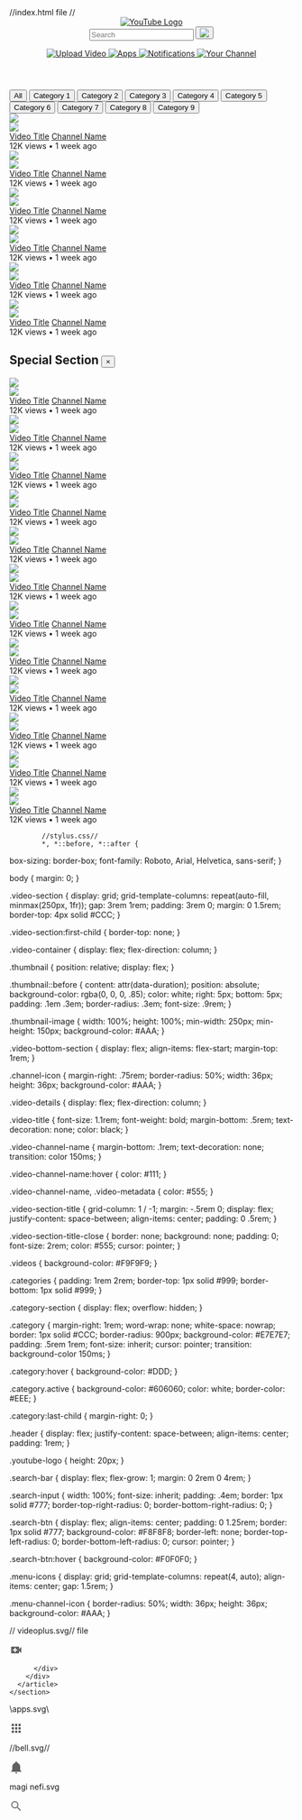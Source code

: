 <!DOCTYPE html>  //index.html file // 
<html lang="en">
<head>
  <meta charset="UTF-8">
  <meta name="viewport" content="width=device-width, initial-scale=1.0">
  <meta http-equiv="X-UA-Compatible" content="ie=edge">
  <link rel="stylesheet" href="styles.css">
  <link href="https://fonts.googleapis.com/css2?family=Roboto:wght@400;700&display=swap" rel="stylesheet">
  <title>Document</title>
</head>
<body>
  <header class="header">
    <a href="#">
      <img src="logo.png" alt="YouTube Logo" class="youtube-logo" />
    </a>
    <form class="search-bar">
      <input class="search-input" type="search" placeholder="Search" aria-label="Search" />
      <button type="submit" class="search-btn">
        <img src="magnify.svg" />
      </button>
    </form>
    <div class="menu-icons">
      <a href="#">
        <img src="video-plus.svg" alt="Upload Video" />
      </a>
      <a href="#">
        <img src="apps.svg" alt="Apps" />
      </a>
      <a href="#">
        <img src="bell.svg" alt="Notifications" />
      </a>
      <a href="#">
        <img class="menu-channel-icon" src="http:///unsplash.it/36/36?gravity=center" alt="Your Channel" />
      </a>
    </div>
  </header>
  <div class="categories">
    <section class="category-section">
      <button class="category active">All</button>
      <button class="category">Category 1</button>
      <button class="category">Category 2</button>
      <button class="category">Category 3</button>
      <button class="category">Category 4</button>
      <button class="category">Category 5</button>
      <button class="category">Category 6</button>
      <button class="category">Category 7</button>
      <button class="category">Category 8</button>
      <button class="category">Category 9</button>
    </section>
  </div>
  <div class="videos">
    <section class="video-section">
      <article class="video-container">
        <a href="#" class="thumbnail" data-duration="12:24">
          <img class="thumbnail-image" src="http://unsplash.it/250/150?gravity=center" />
        </a>
        <div class="video-bottom-section">
          <a href="#">
            <img class="channel-icon" src="http://unsplash.it/36/36?gravity=center" />
          </a>
          <div class="video-details">
            <a href="#" class="video-title">Video Title</a>
            <a href="#" class="video-channel-name">Channel Name</a>
            <div class="video-metadata">
              <span>12K views</span>
              •
              <span>1 week ago</span>
            </div>
          </div>
        </div>
      </article>
      <article class="video-container">
        <a href="#" class="thumbnail" data-duration="12:24">
          <img class="thumbnail-image" src="http://unsplash.it/250/150?gravity=center" />
        </a>
        <div class="video-bottom-section">
          <a href="#">
            <img class="channel-icon" src="http://unsplash.it/36/36?gravity=center" />
          </a>
          <div class="video-details">
            <a href="#" class="video-title">Video Title</a>
            <a href="#" class="video-channel-name">Channel Name</a>
            <div class="video-metadata">
              <span>12K views</span>
              •
              <span>1 week ago</span>
            </div>
          </div>
        </div>
      </article>
      <article class="video-container">
        <a href="#" class="thumbnail" data-duration="12:24">
          <img class="thumbnail-image" src="http://unsplash.it/250/150?gravity=center" />
        </a>
        <div class="video-bottom-section">
          <a href="#">
            <img class="channel-icon" src="http://unsplash.it/36/36?gravity=center" />
          </a>
          <div class="video-details">
            <a href="#" class="video-title">Video Title</a>
            <a href="#" class="video-channel-name">Channel Name</a>
            <div class="video-metadata">
              <span>12K views</span>
              •
              <span>1 week ago</span>
            </div>
          </div>
        </div>
      </article>
      <article class="video-container">
        <a href="#" class="thumbnail" data-duration="12:24">
          <img class="thumbnail-image" src="http://unsplash.it/250/150?gravity=center" />
        </a>
        <div class="video-bottom-section">
          <a href="#">
            <img class="channel-icon" src="http://unsplash.it/36/36?gravity=center" />
          </a>
          <div class="video-details">
            <a href="#" class="video-title">Video Title</a>
            <a href="#" class="video-channel-name">Channel Name</a>
            <div class="video-metadata">
              <span>12K views</span>
              •
              <span>1 week ago</span>
            </div>
          </div>
        </div>
      </article>
      <article class="video-container">
        <a href="#" class="thumbnail" data-duration="12:24">
          <img class="thumbnail-image" src="http://unsplash.it/250/150?gravity=center" />
        </a>
        <div class="video-bottom-section">
          <a href="#">
            <img class="channel-icon" src="http://unsplash.it/36/36?gravity=center" />
          </a>
          <div class="video-details">
            <a href="#" class="video-title">Video Title</a>
            <a href="#" class="video-channel-name">Channel Name</a>
            <div class="video-metadata">
              <span>12K views</span>
              •
              <span>1 week ago</span>
            </div>
          </div>
        </div>
      </article>
      <article class="video-container">
        <a href="#" class="thumbnail" data-duration="12:24">
          <img class="thumbnail-image" src="http://unsplash.it/250/150?gravity=center" />
        </a>
        <div class="video-bottom-section">
          <a href="#">
            <img class="channel-icon" src="http://unsplash.it/36/36?gravity=center" />
          </a>
          <div class="video-details">
            <a href="#" class="video-title">Video Title</a>
            <a href="#" class="video-channel-name">Channel Name</a>
            <div class="video-metadata">
              <span>12K views</span>
              •
              <span>1 week ago</span>
            </div>
          </div>
        </div>
      </article>
    </section>
    <section class="video-section">
      <h2 class="video-section-title">
        Special Section
        <button class="video-section-title-close">&times;</button>
      </h2>
      <article class="video-container">
        <a href="#" class="thumbnail" data-duration="12:24">
          <img class="thumbnail-image" src="http://unsplash.it/250/150?gravity=center" />
        </a>
        <div class="video-bottom-section">
          <a href="#">
            <img class="channel-icon" src="http://unsplash.it/36/36?gravity=center" />
          </a>
          <div class="video-details">
            <a href="#" class="video-title">Video Title</a>
            <a href="#" class="video-channel-name">Channel Name</a>
            <div class="video-metadata">
              <span>12K views</span>
              •
              <span>1 week ago</span>
            </div>
          </div>
        </div>
      </article>
      <article class="video-container">
        <a href="#" class="thumbnail" data-duration="12:24">
          <img class="thumbnail-image" src="http://unsplash.it/250/150?gravity=center" />
        </a>
        <div class="video-bottom-section">
          <a href="#">
            <img class="channel-icon" src="http://unsplash.it/36/36?gravity=center" />
          </a>
          <div class="video-details">
            <a href="#" class="video-title">Video Title</a>
            <a href="#" class="video-channel-name">Channel Name</a>
            <div class="video-metadata">
              <span>12K views</span>
              •
              <span>1 week ago</span>
            </div>
          </div>
        </div>
      </article>
      <article class="video-container">
        <a href="#" class="thumbnail" data-duration="12:24">
          <img class="thumbnail-image" src="http://unsplash.it/250/150?gravity=center" />
        </a>
        <div class="video-bottom-section">
          <a href="#">
            <img class="channel-icon" src="http://unsplash.it/36/36?gravity=center" />
          </a>
          <div class="video-details">
            <a href="#" class="video-title">Video Title</a>
            <a href="#" class="video-channel-name">Channel Name</a>
            <div class="video-metadata">
              <span>12K views</span>
              •
              <span>1 week ago</span>
            </div>
          </div>
        </div>
      </article>
      <article class="video-container">
        <a href="#" class="thumbnail" data-duration="12:24">
          <img class="thumbnail-image" src="http://unsplash.it/250/150?gravity=center" />
        </a>
        <div class="video-bottom-section">
          <a href="#">
            <img class="channel-icon" src="http://unsplash.it/36/36?gravity=center" />
          </a>
          <div class="video-details">
            <a href="#" class="video-title">Video Title</a>
            <a href="#" class="video-channel-name">Channel Name</a>
            <div class="video-metadata">
              <span>12K views</span>
              •
              <span>1 week ago</span>
            </div>
          </div>
        </div>
      </article>
      <article class="video-container">
        <a href="#" class="thumbnail" data-duration="12:24">
          <img class="thumbnail-image" src="http://unsplash.it/250/150?gravity=center" />
        </a>
        <div class="video-bottom-section">
          <a href="#">
            <img class="channel-icon" src="http://unsplash.it/36/36?gravity=center" />
          </a>
          <div class="video-details">
            <a href="#" class="video-title">Video Title</a>
            <a href="#" class="video-channel-name">Channel Name</a>
            <div class="video-metadata">
              <span>12K views</span>
              •
              <span>1 week ago</span>
            </div>
          </div>
        </div>
      </article>
      <article class="video-container">
        <a href="#" class="thumbnail" data-duration="12:24">
          <img class="thumbnail-image" src="http://unsplash.it/250/150?gravity=center" />
        </a>
        <div class="video-bottom-section">
          <a href="#">
            <img class="channel-icon" src="http://unsplash.it/36/36?gravity=center" />
          </a>
          <div class="video-details">
            <a href="#" class="video-title">Video Title</a>
            <a href="#" class="video-channel-name">Channel Name</a>
            <div class="video-metadata">
              <span>12K views</span>
              •
              <span>1 week ago</span>
            </div>
          </div>
        </div>
      </article>
    </section>
    <section class="video-section">
      <article class="video-container">
        <a href="#" class="thumbnail" data-duration="12:24">
          <img class="thumbnail-image" src="http://unsplash.it/250/150?gravity=center" />
        </a>
        <div class="video-bottom-section">
          <a href="#">
            <img class="channel-icon" src="http://unsplash.it/36/36?gravity=center" />
          </a>
          <div class="video-details">
            <a href="#" class="video-title">Video Title</a>
            <a href="#" class="video-channel-name">Channel Name</a>
            <div class="video-metadata">
              <span>12K views</span>
              •
              <span>1 week ago</span>
            </div>
          </div>
        </div>
      </article>
      <article class="video-container">
        <a href="#" class="thumbnail" data-duration="12:24">
          <img class="thumbnail-image" src="http://unsplash.it/250/150?gravity=center" />
        </a>
        <div class="video-bottom-section">
          <a href="#">
            <img class="channel-icon" src="http://unsplash.it/36/36?gravity=center" />
          </a>
          <div class="video-details">
            <a href="#" class="video-title">Video Title</a>
            <a href="#" class="video-channel-name">Channel Name</a>
            <div class="video-metadata">
              <span>12K views</span>
              •
              <span>1 week ago</span>
            </div>
          </div>
        </div>
      </article>
      <article class="video-container">
        <a href="#" class="thumbnail" data-duration="12:24">
          <img class="thumbnail-image" src="http://unsplash.it/250/150?gravity=center" />
        </a>
        <div class="video-bottom-section">
          <a href="#">
            <img class="channel-icon" src="http://unsplash.it/36/36?gravity=center" />
          </a>
          <div class="video-details">
            <a href="#" class="video-title">Video Title</a>
            <a href="#" class="video-channel-name">Channel Name</a>
            <div class="video-metadata">
              <span>12K views</span>
              •
              <span>1 week ago</span>
            </div>
          </div>
        </div>
      </article>
      <article class="video-container">
        <a href="#" class="thumbnail" data-duration="12:24">
          <img class="thumbnail-image" src="http://unsplash.it/250/150?gravity=center" />
        </a>
        <div class="video-bottom-section">
          <a href="#">
            <img class="channel-icon" src="http://unsplash.it/36/36?gravity=center" />
          </a>
          <div class="video-details">
            <a href="#" class="video-title">Video Title</a>
            <a href="#" class="video-channel-name">Channel Name</a>
            <div class="video-metadata">
              <span>12K views</span>
              •
              <span>1 week ago</span>
            </div>
          </div>
        </div>
      </article>
      <article class="video-container">
        <a href="#" class="thumbnail" data-duration="12:24">
          <img class="thumbnail-image" src="http://unsplash.it/250/150?gravity=center" />
        </a>
        <div class="video-bottom-section">
          <a href="#">
            <img class="channel-icon" src="http://unsplash.it/36/36?gravity=center" />
          </a>
          <div class="video-details">
            <a href="#" class="video-title">Video Title</a>
            <a href="#" class="video-channel-name">Channel Name</a>
            <div class="video-metadata">
              <span>12K views</span>
              •
              <span>1 week ago</span>
            </div>
          </div>
        </div>
      </article>
      <article class="video-container">
        <a href="#" class="thumbnail" data-duration="12:24">
          <img class="thumbnail-image" src="http://unsplash.it/250/150?gravity=center" />
        </a>
        <div class="video-bottom-section">
          <a href="#">
            <img class="channel-icon" src="http://unsplash.it/36/36?gravity=center" />
          </a>
          <div class="video-details">
            <a href="#" class="video-title">Video Title</a>
            <a href="#" class="video-channel-name">Channel Name</a>
            <div class="video-metadata">
              <span>12K views</span>
              •
              <span>1 week ago</span>
            </div>





            

            //stylus.css//
            *, *::before, *::after {
  box-sizing: border-box;
  font-family: Roboto, Arial, Helvetica, sans-serif;
}

body {
  margin: 0;
}

.video-section {
  display: grid;
  grid-template-columns: repeat(auto-fill, minmax(250px, 1fr));
  gap: 3rem 1rem;
  padding: 3rem 0;
  margin: 0 1.5rem;
  border-top: 4px solid #CCC;
}

.video-section:first-child {
  border-top: none;
}

.video-container {
  display: flex;
  flex-direction: column;
}

.thumbnail {
  position: relative;
  display: flex;
}

.thumbnail::before {
  content: attr(data-duration);
  position: absolute;
  background-color: rgba(0, 0, 0, .85);
  color: white;
  right: 5px;
  bottom: 5px;
  padding: .1em .3em;
  border-radius: .3em;
  font-size: .9rem;
}

.thumbnail-image {
  width: 100%;
  height: 100%;
  min-width: 250px;
  min-height: 150px;
  background-color: #AAA;
}

.video-bottom-section {
  display: flex;
  align-items: flex-start;
  margin-top: 1rem;
}

.channel-icon {
  margin-right: .75rem;
  border-radius: 50%;
  width: 36px;
  height: 36px;
  background-color: #AAA;
}

.video-details {
  display: flex;
  flex-direction: column;
}

.video-title {
  font-size: 1.1rem;
  font-weight: bold;
  margin-bottom: .5rem;
  text-decoration: none;
  color: black;
}

.video-channel-name {
  margin-bottom: .1rem;
  text-decoration: none;
  transition: color 150ms;
}

.video-channel-name:hover {
  color: #111;
}

.video-channel-name,
.video-metadata {
  color: #555;
}

.video-section-title {
  grid-column: 1 / -1;
  margin: -.5rem 0;
  display: flex;
  justify-content: space-between;
  align-items: center;
  padding: 0 .5rem;
}

.video-section-title-close {
  border: none;
  background: none;
  padding: 0;
  font-size: 2rem;
  color: #555;
  cursor: pointer;
}

.videos {
  background-color: #F9F9F9;
}

.categories {
  padding: 1rem 2rem;
  border-top: 1px solid #999;
  border-bottom: 1px solid #999;
}

.category-section {
  display: flex;
  overflow: hidden;
}

.category {
  margin-right: 1rem;
  word-wrap: none;
  white-space: nowrap;
  border: 1px solid #CCC;
  border-radius: 900px;
  background-color: #E7E7E7;
  padding: .5rem 1rem;
  font-size: inherit;
  cursor: pointer;
  transition: background-color 150ms;
}

.category:hover {
  background-color: #DDD;
}

.category.active {
  background-color: #606060;
  color: white;
  border-color: #EEE;
}

.category:last-child {
  margin-right: 0;
}

.header {
  display: flex;
  justify-content: space-between;
  align-items: center;
  padding: 1rem;
}

.youtube-logo {
  height: 20px;
}

.search-bar {
  display: flex;
  flex-grow: 1;
  margin: 0 2rem 0 4rem;
}

.search-input {
  width: 100%;
  font-size: inherit;
  padding: .4em;
  border: 1px solid #777;
  border-top-right-radius: 0;
  border-bottom-right-radius: 0;
}

.search-btn {
  display: flex;
  align-items: center;
  padding: 0 1.25rem;
  border: 1px solid #777;
  background-color: #F8F8F8;
  border-left: none;
  border-top-left-radius: 0;
  border-bottom-left-radius: 0;
  cursor: pointer;
}

.search-btn:hover {
  background-color: #F0F0F0;
}

.menu-icons {
  display: grid;
  grid-template-columns: repeat(4, auto);
  align-items: center;
  gap: 1.5rem;
}

.menu-channel-icon {
  border-radius: 50%;
  width: 36px;
  height: 36px;
  background-color: #AAA;
}


// videoplus.svg// file
<?xml version="1.0" encoding="UTF-8"?><!DOCTYPE svg PUBLIC "-//W3C//DTD SVG 1.1//EN" "http://www.w3.org/Graphics/SVG/1.1/DTD/svg11.dtd"><svg xmlns="http://www.w3.org/2000/svg" xmlns:xlink="http://www.w3.org/1999/xlink" version="1.1" width="24" height="24" viewBox="0 0 24 24" fill="#606060"><path d="M17,10.5V7A1,1 0 0,0 16,6H4A1,1 0 0,0 3,7V17A1,1 0 0,0 4,18H16A1,1 0 0,0 17,17V13.5L21,17.5V6.5L17,10.5M14,13H11V16H9V13H6V11H9V8H11V11H14V13Z" /></svg>
          </div>
        </div>
      </article>
    </section>
  </div>


  

  \\apps.svg\\

<?xml version="1.0" encoding="UTF-8"?><!DOCTYPE svg PUBLIC "-//W3C//DTD SVG 1.1//EN" "http://www.w3.org/Graphics/SVG/1.1/DTD/svg11.dtd"><svg xmlns="http://www.w3.org/2000/svg" xmlns:xlink="http://www.w3.org/1999/xlink" version="1.1" width="24" height="24" viewBox="0 0 24 24" fill="#606060"><path d="M16,20H20V16H16M16,14H20V10H16M10,8H14V4H10M16,8H20V4H16M10,14H14V10H10M4,14H8V10H4M4,20H8V16H4M10,20H14V16H10M4,8H8V4H4V8Z" /></svg>
</body>
</html>



//bell.svg//

<?xml version="1.0" encoding="UTF-8"?><!DOCTYPE svg PUBLIC "-//W3C//DTD SVG 1.1//EN" "http://www.w3.org/Graphics/SVG/1.1/DTD/svg11.dtd"><svg xmlns="http://www.w3.org/2000/svg" xmlns:xlink="http://www.w3.org/1999/xlink" version="1.1" width="24" height="24" viewBox="0 0 24 24" fill="#606060"><path d="M21,19V20H3V19L5,17V11C5,7.9 7.03,5.17 10,4.29C10,4.19 10,4.1 10,4A2,2 0 0,1 12,2A2,2 0 0,1 14,4C14,4.1 14,4.19 14,4.29C16.97,5.17 19,7.9 19,11V17L21,19M14,21A2,2 0 0,1 12,23A2,2 0 0,1 10,21" /></svg>




magi nefi.svg
<?xml version="1.0" encoding="UTF-8"?><!DOCTYPE svg PUBLIC "-//W3C//DTD SVG 1.1//EN" "http://www.w3.org/Graphics/SVG/1.1/DTD/svg11.dtd"><svg xmlns="http://www.w3.org/2000/svg" xmlns:xlink="http://www.w3.org/1999/xlink" version="1.1" width="24" height="24" viewBox="0 0 24 24" fill="#777"><path d="M9.5,3A6.5,6.5 0 0,1 16,9.5C16,11.11 15.41,12.59 14.44,13.73L14.71,14H15.5L20.5,19L19,20.5L14,15.5V14.71L13.73,14.44C12.59,15.41 11.11,16 9.5,16A6.5,6.5 0 0,1 3,9.5A6.5,6.5 0 0,1 9.5,3M9.5,5C7,5 5,7 5,9.5C5,12 7,14 9.5,14C12,14 14,12 14,9.5C14,7 12,5 9.5,5Z" /></svg>


